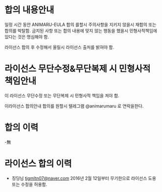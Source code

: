 # 합의 내용안내

일정 시간 동안 ANIMARU-EULA 합의 를할시
주의사항을 지키지 않을시 재합의 또는 합의를 박탈함.
금지된 사항 또는 합의 내용에 맞지 않는 행동을 했을시 민형사적책임에 있다는 것은 명심해야 함.

라이선스 합의 후 수정해서 올릴시 라이선스 출처를 밝혀야 함.

# 라이선스 무단수정&무단복제 시 민형사적 책임안내

이 라이선스 무단수정 또는 무단복제 시 민형사적 책임을 져야 함.

이라이선스 합의안내
합의를 원할시
텔레그램 @animarumaru 로 연락을한다.

# 합의 이력
-無

# 라이선스 합의 이력
- 징딩님 tjgmltn07@naver.com 2016년 2월 12일부터 무기한으로 라이선스 도용 또는 수정을 허용함.
